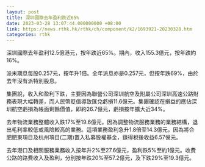 ```yaml
---
layout: post
title: 深圳國際去年盈利跌近65%
date: 2023-03-28 13:07:44.000000000 +08:00
link: https://news.rthk.hk/rthk/ch/component/k2/1693921-20230328.htm
categories: rthk
---
```


深圳國際去年盈利12.5億港元，按年跌近65%。期內，收入155.3億元，按年跌約16%。

派末期息每股0.257元，按年升1倍。全年派息亦是0.257元，但按年跌69%，由於去年沒有派特別股息。

集團說，收入和盈利下跌，主要因為聯營公司深圳航空及附屬公司深圳高速公路財務表現大幅轉差，而人民幣貶值導致匯兌虧損11.6億元。集團確認在損益的應佔深圳航空虧損為帳面剩餘價值，即約26.7億元，虧損按年擴大近34%。

去年物流業務整體收入跌17%至19.6億元，因為調整物流服務業務的業務結構，退出毛利率較低或風險較高的業務。這項業務盈利急升1.8倍至14.3億元，因為將合肥肥東項目及杭州項目(二期)置入私募股權基金，錄得稅後收益6.57億元。

去年港口及相關服務業務收入按年升2%至27.6億元，盈利跌5%至約1億元。收費公路的路費收入及盈利，分別按年跌20%至57.2億元，及下跌29%至19.3億元。
